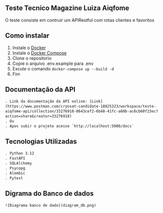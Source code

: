 ## Teste Tecnico Magazine Luiza Aiqfome

O teste consiste em contruir um APIRestful com rotas clientes e favoritos

## Como instalar

1. Instale o [Docker](https://docs.docker.com/install/)
2. Instale o [Docker Compose](https://docs.docker.com/compose/install/linux/)
3. Clone o repositorio
4. Copie o arquivo .env.example para .env
5. Excute o comando `docker-compose up --build -d`
6. Fim

## Documentação da API

    . Link da documentação da API online: [Link](https://www.postman.com/cryosat-candidate-18825323/workspace/teste-aiqfome-api/collection/33276918-0643cef2-6b48-41fc-a60b-ac6cb60f23ec?action=share&creator=33276918)
    . Ou
    . Apos subir o projeto acesse `http://localhost:5000/docs`

## Tecnologias Utilizadas

    . Python 3.12
    . FastAPI
    . SQLAlchemy
    . Psycopg
    . Alembic
    . Pytest

## Digrama do Banco de dados

    ![Diagrama banco de dado](diagram_db.png)
